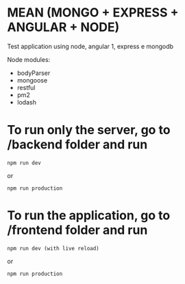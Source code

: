 # MEAN (MONGO + EXPRESS + ANGULAR + NODE)
Test application using node, angular 1, express e mongodb

Node modules:
* bodyParser
* mongoose
* restful
* pm2
* lodash

# To run only the server, go to /backend folder and run 
    
    npm run dev

or <br/>
    
    npm run production
    
# To run the application, go to /frontend folder and run

    npm run dev (with live reload)
    
or <br/>

    npm run production
   
